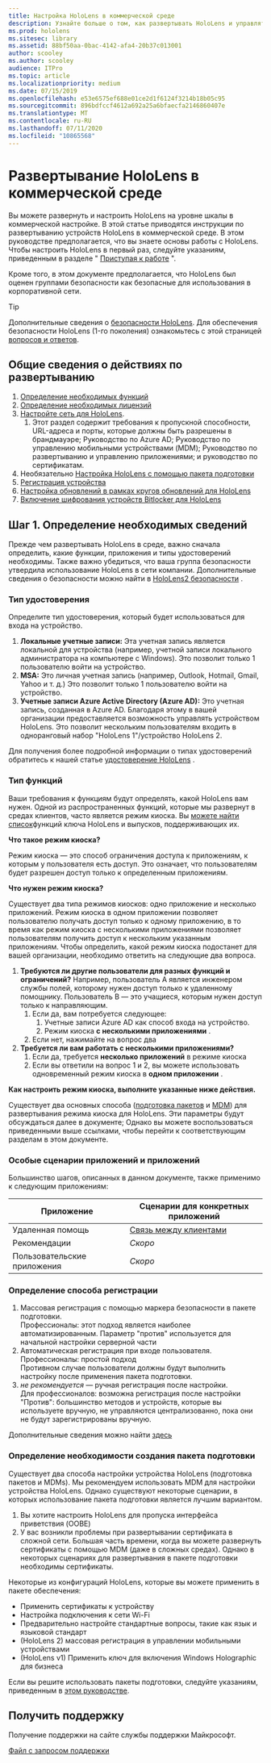 ```yaml
---
title: Настройка HoloLens в коммерческой среде
description: Узнайте больше о том, как развертывать HoloLens и управлять ими в корпоративных средах.
ms.prod: hololens
ms.sitesec: library
ms.assetid: 88bf50aa-0bac-4142-afa4-20b37c013001
author: scooley
ms.author: scooley
audience: ITPro
ms.topic: article
ms.localizationpriority: medium
ms.date: 07/15/2019
ms.openlocfilehash: e53e6575ef688e01ce2d1f6124f3214b18b05c95
ms.sourcegitcommit: 896bdfccf4612a692a25a6bfaecfa2146860407e
ms.translationtype: MT
ms.contentlocale: ru-RU
ms.lasthandoff: 07/11/2020
ms.locfileid: "10865568"
---
```

# Развертывание HoloLens в коммерческой среде

Вы можете развернуть и настроить HoloLens на уровне шкалы в коммерческой настройке. В этой статье приводятся инструкции по развертыванию устройств HoloLens в коммерческой среде. В этом руководстве предполагается, что вы знаете основы работы с HoloLens. Чтобы настроить HoloLens в первый раз, следуйте указаниям, приведенным в разделе " [Приступая к работе](hololens1-setup.md) ".

Кроме того, в этом документе предполагается, что HoloLens был оценен группами безопасности как безопасные для использования в корпоративной сети.  
> [!Tip]
> Дополнительные сведения о [безопасности HoloLens](security-overview.md).
> Для обеспечения безопасности HoloLens (1-го поколения) ознакомьтесь с этой страницей [вопросов и ответов](hololens1-faq-security.md).

## Общие сведения о действиях по развертыванию

1. [Определение необходимых функций](hololens-requirements.md#step-1-determine-what-you-need)
1. [Определение необходимых лицензий](hololens-licenses-requirements.md)
1. [Настройте сеть для HoloLens](hololens-commercial-infrastructure.md).
    1. Этот раздел содержит требования к пропускной способности, URL-адреса и порты, которые должны быть разрешены в брандмауэре; Руководство по Azure AD; Руководство по управлению мобильными устройствами (MDM); Руководство по развертыванию и управлению приложениями; и руководство по сертификатам.
1. Необязательно [Настройка HoloLens с помощью пакета подготовки](hololens-provisioning.md)
1. [Регистрация устройства](hololens-enroll-mdm.md)
1. [Настройка обновлений в рамках кругов обновлений для HoloLens](hololens-updates.md)
1. [Включение шифрования устройств Bitlocker для HoloLens](security-encryption-data-protection.md)

## Шаг 1. Определение необходимых сведений

Прежде чем развертывать HoloLens в среде, важно сначала определить, какие функции, приложения и типы удостоверений необходимы. Также важно убедиться, что ваша группа безопасности утвердила использование HoloLens в сети компании. Дополнительные сведения о безопасности можно найти в [HoloLens2 безопасности](security-overview.md) .

### Тип удостоверения

Определите тип удостоверения, который будет использоваться для входа на устройство.

1. **Локальные учетные записи:** Эта учетная запись является локальной для устройства (например, учетной записи локального администратора на компьютере с Windows). Это позволит только 1 пользователю войти на устройство.
2. **MSA:** Это личная учетная запись (например, Outlook, Hotmail, Gmail, Yahoo и т. д.) Это позволит только 1 пользователю войти на устройство.
3. **Учетные записи Azure Active Directory (Azure AD):** Это учетная запись, созданная в Azure AD. Благодаря этому в вашей организации предоставляется возможность управлять устройством HoloLens. Это позволит нескольким пользователям входить в одноранговый набор "HoloLens 1"/устройство HoloLens 2.

Для получения более подробной информации о типах удостоверений обратитесь к нашей статье [удостоверение HoloLens](hololens-identity.md) .

### Тип функций

Ваши требования к функциям будут определять, какой HoloLens вам нужен. Одной из распространенных функций, которые мы развернут в средах клиентов, часто является режим киоска. Вы [можете найти список](hololens-commercial-features.md)функций ключа HoloLens и выпусков, поддерживающих их.

**Что такое режим киоска?**

Режим киоска — это способ ограничения доступа к приложениям, к которым у пользователя есть доступ. Это означает, что пользователям будет разрешен доступ только к определенным приложениям.

**Что нужен режим киоска?**

Существует два типа режимов киосков: одно приложение и несколько приложений. Режим киоска в одном приложении позволяет пользователю получать доступ только к одному приложению, в то время как режим киоска с несколькими приложениями позволяет пользователям получить доступ к нескольким указанным приложениям. Чтобы определить, какой режим киоска подостанет для вашей организации, необходимо ответить на следующие два вопроса.

1. **Требуются ли другие пользователи для разных функций и ограничений?** Например, пользователь A является инженером службы полей, которому нужен доступ только к удаленному помощнику. Пользователь B — это учащиеся, которым нужен доступ только к направляющим.
    1. Если да, вам потребуется следующее:
        1. Учетные записи Azure AD как способ входа на устройство.
        1. Режим киоска **с несколькими приложениями** .
    1. Если нет, нажимайте на вопрос два
1. **Требуется ли вам работать с несколькими приложениями?**
    1. Если да, требуется **несколько приложений** в режиме киоска
    1. Если вы ответили на вопрос 1 и 2, вы можете использовать одновременный режим киоска в **одном приложении** .

**Как настроить режим киоска, выполните указанные ниже действия.**

Существует два основных способа ([подготовка пакетов](hololens-kiosk.md#use-a-provisioning-package-to-set-up-a-single-app-or-multi-app-kiosk) и [MDM](hololens-kiosk.md#use-microsoft-intune-or-other-mdm-to-set-up-a-single-app-or-multi-app-kiosk)) для развертывания режима киоска для HoloLens. Эти параметры будут обсуждаться далее в документе; Однако вы можете воспользоваться приведенными выше ссылками, чтобы перейти к соответствующим разделам в этом документе.

### Особые сценарии приложений и приложений

Большинство шагов, описанных в данном документе, также применимо к следующим приложениям:

| Приложение | Сценарии для конкретных приложений |
| --- | --- |
| Удаленная помощь | [Связь между клиентами](https://docs.microsoft.com/dynamics365/mixed-reality/remote-assist/cross-tenant-overview)|
| Рекомендации  | *Скоро* |
|Пользовательские приложения | *Скоро* |

### Определение способа регистрации

1. Массовая регистрация с помощью маркера безопасности в пакете подготовки.  
  Профессионалы: этот подход является наиболее автоматизированным.
  Параметр "против" используется для начальной настройки серверной части  
1. Автоматическая регистрация при входе пользователя.  
  Профессионалы: простой подход  
  Противном случае пользователи должны будут выполнить настройку после применения пакета подготовки.
1. _не рекомендуется_ — ручная регистрация после настройки.  
  Для профессионалов: возможна регистрация после настройки  
  "Против": большинство методов и устройств, которые вы используете вручную, не управляются централизованно, пока они не будут зарегистрированы вручную.

  Дополнительные сведения можно найти [здесь](hololens-enroll-mdm.md)

### Определение необходимости создания пакета подготовки

Существует два способа настройки устройства HoloLens (подготовка пакетов и MDMs). Мы рекомендуем использовать MDM для настройки устройства HoloLens. Однако существуют некоторые сценарии, в которых использование пакета подготовки является лучшим вариантом.

1. Вы хотите настроить HoloLens для пропуска интерфейса приветствия (OOBE)
1. У вас возникли проблемы при развертывании сертификата в сложной сети. Большая часть времени, когда вы можете развернуть сертификаты с помощью MDM (даже в сложных средах). Однако в некоторых сценариях для развертывания в пакете подготовки необходимы сертификаты.

Некоторые из конфигураций HoloLens, которые вы можете применить в пакете обеспечения:

- Применить сертификаты к устройству
- Настройка подключения к сети Wi-Fi
- Предварительно настройте стандартные вопросы, такие как язык и языковой стандарт
- (HoloLens 2) массовая регистрация в управлении мобильными устройствами
- (HoloLens v1) Применить ключ для включения Windows Holographic для бизнеса

Если вы решите использовать пакеты подготовки, следуйте указаниям, приведенным в [этом руководстве](hololens-provisioning.md).

## Получить поддержку

Получение поддержки на сайте службы поддержки Майкрософт.

[Файл с запросом поддержки](https://support.microsoft.com/supportforbusiness/productselection?sapid=e9391227-fa6d-927b-0fff-f96288631b8f)
